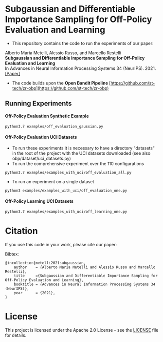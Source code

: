 # Subgaussian and Differentiable Importance Sampling for Off-Policy Evaluation and Learning

- This repository contains the code to run the experiments of our paper:

Alberto Maria Metelli, Alessio Russo, and Marcello Restelli<br>
**Subgaussian and Differentiable Importance Sampling for Off-Policy Evaluation and Learning**<br>
In Advances in Neural Information Processing Systems 34 (NeurIPS). 2021. [[Paper]](https://papers.nips.cc/paper/2021/hash/4476b929e30dd0c4e8bdbcc82c6ba23a-Abstract.html)

- The code builds upon the **Open Bandit Pipeline** [https://github.com/st-tech/zr-obp](https://github.com/st-tech/zr-obp)

## Running Experiments

#### Off-Policy Evaluation Synthetic Example
```
python3.7 examples/off_evaluation_gaussian.py 
```
#### Off-Policy Evaluation UCI Datasets
- To run these experiments it is necessary to have a directory "datasets" in the root of the project with the UCI datasets downloaded (see also obp/dataset/uci_datasets.py)
- To run the comprehensive experiment over the 110 configurations
```
python3.7 examples/examples_with_uci/off_evaluation_all.py
```
- To run an experiment on a single dataset
```
python3 examples/examples_with_uci/off_evaluation_one.py
```

#### Off-Policy Learning UCI Datasets
```
python3.7 examples/examples_with_uci/off_learning_one.py

```

# Citation
If you use this code in your work, please cite our paper:

Bibtex:
```
@incollection{metelli2021subgaussian,
	author    = {Alberto Maria Metelli and Alessio Russo and Marcello Restelli},
	title	  ={Subgaussian and Differentiable Importance Sampling for Off-Policy Evaluation and Learning},
	booktitle = {Advances in Neural Information Processing Systems 34 (NeurIPS)},
	year      = {2021},
}
```

# License
This project is licensed under the Apache 2.0 License - see the [LICENSE](LICENSE) file for details.
